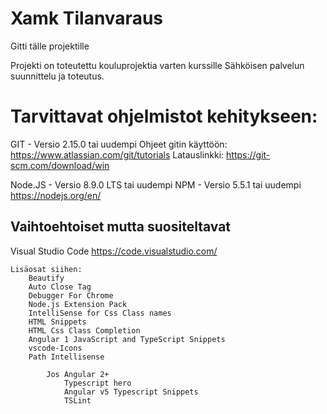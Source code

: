 # Xamk Tilanvaraus
Gitti tälle projektille

Projekti on toteutettu kouluprojektia varten kurssille Sähköisen palvelun suunnittelu ja toteutus.

# Tarvittavat ohjelmistot kehitykseen:

GIT - Versio 2.15.0 tai uudempi
    Ohjeet gitin käyttöön: https://www.atlassian.com/git/tutorials
    Latauslinkki: https://git-scm.com/download/win

Node.JS - Versio 8.9.0 LTS tai uudempi
    NPM - Versio 5.5.1 tai uudempi
    https://nodejs.org/en/

## Vaihtoehtoiset mutta suositeltavat

Visual Studio Code
    https://code.visualstudio.com/

    Lisäosat siihen:
        Beautify
        Auto Close Tag
        Debugger For Chrome
        Node.js Extension Pack
        IntelliSense for Css Class names
        HTML Snippets
        HTML Css Class Completion
        Angular 1 JavaScript and TypeScript Snippets
        vscode-Icons
        Path Intellisense

            Jos Angular 2+
                Typescript hero
                Angular v5 Typescript Snippets
                TSLint